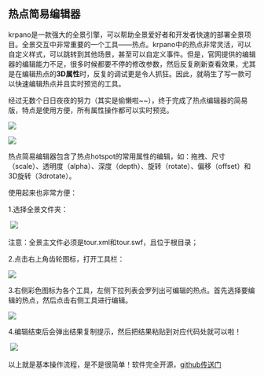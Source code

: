 
## 热点简易编辑器      

krpano是一款强大的全景引擎，可以帮助全景爱好者和开发者快速的部署全景项目。全景交互中非常重要的一个工具——热点。krpano中的热点非常灵活，可以自定义样式，可以跳转到其他场景，甚至可以自定义事件。但是，官网提供的编辑器的编辑能力不足，很多时候都要不停的修改参数，然后反复刷新查看效果，尤其是在编辑热点的**3D属性**时，反复的调试更是令人抓狂。因此，就萌生了写一款可以快速编辑热点并且实时预览的工具。        

经过无数个日日夜夜的努力（其实是偷懒啦~~），终于完成了热点编辑器的简易版，特点是使用方便，所有属性操作都可以实时预览。       

![](https://cirolee.github.io/blog/static/mydata/article_images/editor_01.png)         

   ![](https://cirolee.github.io/blog/static/mydata/article_images/editor_2.png)        

热点简易编辑器包含了热点hotspot的常用属性的编辑，如：拖拽、尺寸（scale）、透明度（alpha）、深度（depth）、旋转（rotate）、偏移（offset）和3D旋转（3drotate）。    

使用起来也非常方便：    

1.选择全景文件夹：

​    ![](https://cirolee.github.io/blog/static/mydata/article_images/editor_3.png)    

注意：全景主文件必须是tour.xml和tour.swf，且位于根目录；     

2.点击右上角齿轮图标，打开工具栏：

   ![](https://cirolee.github.io/blog/static/mydata/article_images/editor_4.png)         

     

3.右侧彩色图标为各个工具，左侧下拉列表会罗列出可编辑的热点。首先选择要编辑的热点，然后点击右侧工具进行编辑。      

   ![](https://cirolee.github.io/blog/static/mydata/article_images/editor_5.png)

    

4.编辑结束后会弹出结果复制提示，然后把结果粘贴到对应代码处就可以啦！    

​    ![](https://cirolee.github.io/blog/static/mydata/article_images/editor_2.png)



以上就是基本操作流程，是不是很简单！软件完全开源，[github传送门](https://github.com/CiroLee/hotspotEditor)


